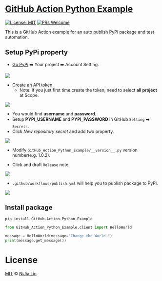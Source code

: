 # [GitHub Action Python Example](https://pypi.org/project/GitHub-Action-Python-Example/)

[![License: MIT](https://img.shields.io/badge/License-MIT-blue.svg)](https://opensource.org/licenses/MIT)
[![PRs Welcome](https://img.shields.io/badge/PRs-welcome-brightgreen.svg)](https://github.com/louis70109/line-notify#contributing)

This is a GitHub Action example for an auto publish PyPi package and test automation.

## Setup PyPi property

- [Go PyPi](https://pypi.org/) ➡️ Your project ➡️ Account Setting.

![](https://nijialin.com/images/2021/action/token1.png)

- Create an API token.
  - Note: If you just first time create the token, need to select **all project** at Scope.

![](https://nijialin.com/images/2021/action/token2.png)

- You would find **username** and **password**.
- Setup **PYPI_USERNAME** and **PYPI_PASSWORD** in GitHub `Setting` ➡️ `Secrets`.
- Click _New repository secret_ and add two property.

![](https://nijialin.com/images/2021/action/token3.png)

- Modify `GitHub_Action_Python_Example/__version__.py` version number(e.g. 1.0.2).

- Click and draft `Release` note.

![](https://nijialin.com/images/2021/action/release1.png)

- `.github/workflows/publish.yml` will help you to publish package to PyPi.

![](https://nijialin.com/images/2021/action/release4.png)

## Install package

```
pip install GitHub-Action-Python-Example
```

```python
from GitHub_Action_Python_Example.client import HelloWorld

message = HelloWorld(message="Change the World~")
print(message.get_message())
```

# License

[MIT](https://github.com/louis70109/line-notify/blob/master/LICENSE) © [NiJia Lin](https://nijialin.com/about/)
